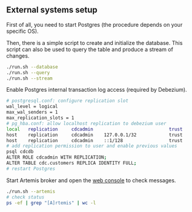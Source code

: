 ## External systems setup

First of all, you need to start Postgres (the procedure depends on your specific OS).

Then, there is a simple script to create and initialize the database.
This script can also be used to query the table and produce a stream of changes.
```sh
./run.sh --database
./run.sh --query
./run.sh --stream
```

Enable Postgres internal transaction log access (required by Debezium).
```sh
# postgresql.conf: configure replication slot
wal_level = logical
max_wal_senders = 1
max_replication_slots = 1
# pg_hba.conf: allow localhost replication to debezium user
local   replication     cdcadmin                            trust
host    replication     cdcadmin    127.0.0.1/32            trust
host    replication     cdcadmin    ::1/128                 trust
# add replication permission to user and enable previous values
psql cdcdb
ALTER ROLE cdcadmin WITH REPLICATION;
ALTER TABLE cdc.customers REPLICA IDENTITY FULL;
# restart Postgres
```

Start Artemis broker and open the [web console](http://localhost:8161/console) to check messages.
```sh
./run.sh --artemis
# check status
ps -ef | grep "[A]rtemis" | wc -l
```
